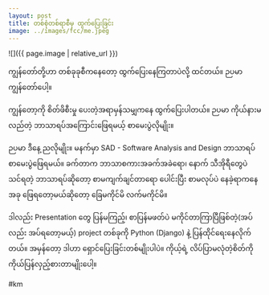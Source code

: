 ```yaml
---
layout: post
title: တစ်စုံတစ်ရာစီမှ ထွက်ပြေးခြင်း
image: ../images/fcc/me.jpeg
---
```


![]({{ page.image | relative_url }})


ကျွန်တော်တို့ဟာ တစ်ခုခုစီကနေတော့ ထွက်ပြေးနေကြတာပဲလို့ ထင်တယ်။
ဉပမာ ကျွန်‌တော်ပေါ့။

ကျွန်‌တော့ကို စိတ်ဖိစီးမှု ပေးတဲ့အရာမှန်သမျှကနေ ထွက်ပြေးပါတယ်။
ဉပမာ ကိုယ်နားမလည်တဲ့ ဘာသာရပ်အကြောင်းဖြေရမယ့် စာမေးပွဲလိုမျိုး။

ဉပမာ ဒီနေ့ ညလိုမျိုး။
မနက်မှာ SAD - Software Analysis and Design ဘာသာရပ် စာမေးပွဲဖြေရမယ်။ ခက်တာက ဘာသာစကားအခက်အခဲရော၊ နောက် သီအိုရီတွေပဲ သင်ရတဲ့ ဘာသာရပ်ဆိုတော့ စာမကျက်ချင်တာရော ပေါင်းပြီး စာမလုပ်ပဲ နေခဲ့ရာကနေ အခု ဖြေရတော့မယ်ဆိုတော့ ခြေမကိုင်မိ လက်မကိုင်မိ။

ဒါလည်း Presentation တွေ ပြန်မကြည့်၊ စာပြန်မဖတ်ပဲ မကိုင်တာကြာပြီဖြစ်တဲ့(အပ်လည်း အပ်ရတော့မယ့်)  project တစ်ခုကို Python (Django) နဲ့ ပြန်ထိုင်ရေးနေလိုက်တယ်။ အမှန်တော့ ဒါဟာ ရှောင်ပြေးခြင်းတစ်မျိုးပါပဲ။ ကိုယ့်ရဲ့ လိပ်ပြာမလုံတဲ့စိတ်ကို ကိုယ်ပြန်လှည့်စားတာမျိုးပေါ့။

#km

